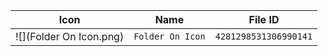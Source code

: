| Icon | Name | File ID |
| ---  | ---  | ---     |
| ![](Folder On Icon.png) | `Folder On Icon` | `4281298531306990141` |

